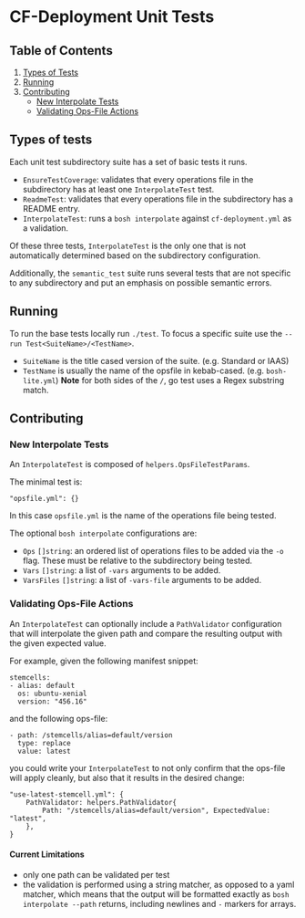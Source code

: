 # CF-Deployment Unit Tests

## Table of Contents
1. [Types of Tests](#types-of-tests)
1. [Running](#running)
1. [Contributing](#contributing)
    - [New Interpolate Tests](#new-interpolate-tests)
    - [Validating Ops-File Actions](#validating-ops-file-actions)

## Types of tests
Each unit test subdirectory suite has a set of basic tests it runs.

- `EnsureTestCoverage`: validates that every operations file in the subdirectory has
at least one `InterpolateTest` test.
- `ReadmeTest`: validates that every operations file in the subdirectory has a
README entry.
- `InterpolateTest`: runs a `bosh interpolate` against `cf-deployment.yml` as a
validation.

Of these three tests, `InterpolateTest` is the only one that is not
automatically determined based on the subdirectory configuration.

Additionally, the `semantic_test` suite runs several tests that are not
specific to any subdirectory and put an emphasis on possible semantic errors.

## Running
To run the base tests locally run `./test`.
To focus a specific suite use the `--run Test<SuiteName>/<TestName>`.
- `SuiteName` is the title cased version of the suite. (e.g. Standard or IAAS)
- `TestName` is usually the name of the opsfile in kebab-cased. (e.g.
  `bosh-lite.yml`)
**Note** for both sides of the `/`, go test uses a Regex substring match.

## Contributing
### New Interpolate Tests
An `InterpolateTest` is composed of `helpers.OpsFileTestParams`.

The minimal test is:
```golang
"opsfile.yml": {}
```

In this case `opsfile.yml` is the name of the operations file being tested.

The optional `bosh interpolate` configurations are:
- `Ops` `[]string`: an ordered list of operations files to be added via the
  `-o` flag. These must be relative to the subdirectory being tested.
- `Vars` `[]string`: a list of `-vars` arguments to be added.
- `VarsFiles` `[]string`: a list of `-vars-file` arguments to be added.

### Validating Ops-File Actions
An `InterpolateTest` can optionally include a `PathValidator` configuration
that will interpolate the given path and compare the resulting output with
the given expected value.

For example, given the following manifest snippet:
```
stemcells:
- alias: default
  os: ubuntu-xenial
  version: "456.16"
```

and the following ops-file:
```
- path: /stemcells/alias=default/version
  type: replace
  value: latest
```

you could write your `InterpolateTest` to not only confirm that the ops-file
will apply cleanly, but also that it results in the desired change:
```
"use-latest-stemcell.yml": {
	PathValidator: helpers.PathValidator{
		Path: "/stemcells/alias=default/version", ExpectedValue: "latest",
	},
}
```

#### Current Limitations
- only one path can be validated per test
- the validation is performed using a string matcher, as opposed to a yaml
  matcher, which means that the output will be formatted exactly as `bosh
  interpolate --path` returns, including newlines and `-` markers for arrays.
